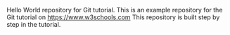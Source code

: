 Hello World repository for Git tutorial.
This is an example repository for the Git tutorial on https://www.w3schools.com
This repository is built step by step in the tutorial.
